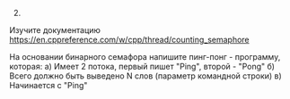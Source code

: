 2.
Изучите документацию
https://en.cppreference.com/w/cpp/thread/counting_semaphore

На основании бинарного семафора напишите пинг-понг - программу, которая:
a) Имеет 2 потока, первый пишет "Ping", второй - "Pong"
б) Всего должно быть выведено N слов (параметр командной строки)
в) Начинается с "Ping"
